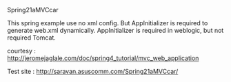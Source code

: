 Spring21aMVCcar


This spring example use no xml config. 
But AppInitializer is required to generate web.xml dynamically.
AppInitializer is required in weblogic, but not required Tomcat.
 

courtesy : http://jeromejaglale.com/doc/spring4_tutorial/mvc_web_application

Test site : http://saravan.asuscomm.com/Spring21aMVCcar/


